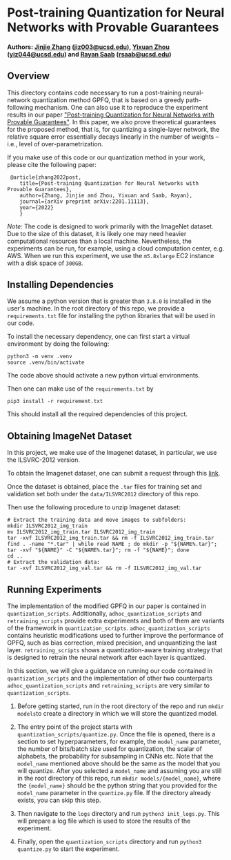 # Post-training Quantization for Neural Networks with Provable Guarantees

#### Authors: [Jinjie Zhang](https://jayzhang0727.github.io/) (jiz003@ucsd.edu), [Yixuan Zhou](https://yixuanseanzhou.github.io/) (yiz044@ucsd.edu) and [Rayan Saab](https://mathweb.ucsd.edu/~rsaab/) (rsaab@ucsd.edu)

## Overview 
This directory contains code necessary to run a post-training neural-network quantization method GPFQ, that
is based on a greedy path-following mechanism. One can also use it to reproduce the experiment results in our paper ["Post-training Quantization for Neural Networks with Provable Guarantees"](https://arxiv.org/abs/2201.11113). In this paper, we also prove theoretical guarantees for the proposed method, that is, for quantizing a single-layer network, the relative square error essentially decays linearly in the number of weights – i.e., level of over-parametrization. 

If you make use of this code or our quantization method in your work, please cite the following paper:

	 @article{zhang2022post,
		title={Post-training Quantization for Neural Networks with Provable Guarantees},
		author={Zhang, Jinjie and Zhou, Yixuan and Saab, Rayan},
		journal={arXiv preprint arXiv:2201.11113},
		year={2022}
		}

*Note:* The code is designed to work primarily with the ImageNet dataset. Due to the size of this dataset, it is likely one may need heavier computational resources than a local machine. Nevertheless, the experiments can be run, for example, using a cloud computation center, e.g. AWS. When we run this experiment, we use the `m5.8xlarge` EC2 instance with a disk space of `300GB`.

## Installing Dependencies
We assume a python version that is greater than `3.8.0` is installed in the user's 
machine. In the root directory of this repo, we provide a `requirements.txt` file for installing the python libraries that will be used in our code. 

To install the necessary dependency, one can first start a virtual environment
by doing the following: 
```
python3 -m venv .venv
source .venv/bin/activate
```
The code above should activate a new python virtual environments.

Then one can make use of the `requirements.txt` by 
```
pip3 install -r requirement.txt
```
This should install all the required dependencies of this project. 

## Obtaining ImageNet Dataset

In this project, we make use of the Imagenet dataset, 
in particular, we use the ILSVRC-2012 version. 

To obtain the Imagenet dataset, one can submit a request through this [link](https://image-net.org/request).

Once the dataset is obtained, place the `.tar` files for training set and validation set both under the `data/ILSVRC2012` directory of this repo. 

Then use the following procedure to unzip Imagenet dataset:
```
# Extract the training data and move images to subfolders:
mkdir ILSVRC2012_img_train
mv ILSVRC2012_img_train.tar ILSVRC2012_img_train
tar -xvf ILSVRC2012_img_train.tar && rm -f ILSVRC2012_img_train.tar
find . -name "*.tar" | while read NAME ; do mkdir -p "${NAME%.tar}"; tar -xvf "${NAME}" -C "${NAME%.tar}"; rm -f "${NAME}"; done
cd ..
# Extract the validation data:
tar -xvf ILSVRC2012_img_val.tar && rm -f ILSVRC2012_img_val.tar
``` 

## Running Experiments

The implementation of the modified GPFQ in our paper is contained in `quantization_scripts`. Additionally, `adhoc_quantization_scripts` and `retraining_scripts` provide extra experiments and both of them are variants of the framework in `quantization_scripts`. `adhoc_quantization_scripts` contains heuristic modifications used to further improve the performance of GPFQ, such as bias correction, mixed precision, and unquantizing the last layer. `retraining_scripts` shows a quantization-aware training strategy that is designed to retrain the neural network after each layer is quantized. 

In this section, we will give a guidance on running our code contained in `quantization_scripts` and the implementation of other two counterparts `adhoc_quantization_scripts` and `retraining_scripts` are very similar to `quantization_scripts`.

1. Before getting started, run in the root directory of the repo and run `mkdir models`to create a directory in which we will store the quantized model. 

2. The entry point of the project starts with `quantization_scripts/quantize.py`. 
Once the file is opened, there is a section to set hyperparameters, for example, the `model_name` parameter, the number of bits/batch size used for quantization, the scalar of alphabets, the probability for subsampling in CNNs etc. Note that the `model_name` mentioned above should be the same as the model that you will quantize. After you selected a `model_name` and assuming you are still in the root directory of this repo, run `mkdir models/{model_name}`, where the `{model_name}` should be the python string that you provided for the `model_name` parameter in the `quantize.py` file. If the directory already exists, you can skip this step. 

3. Then navigate to the `logs` directory and run `python3 init_logs.py`. This will prepare a log file which is used to store the results of the experiment.

4. Finally, open the `quantization_scripts` directory and run `python3 quantize.py` to start the experiment.
